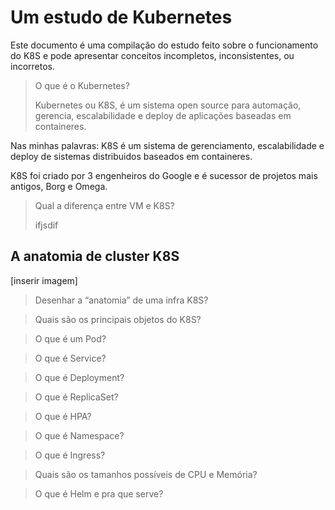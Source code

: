 Um estudo de Kubernetes
=

Este documento é uma compilação do estudo feito sobre o funcionamento do K8S e pode apresentar conceitos incompletos, inconsistentes, ou incorretos.

> O que é o Kubernetes?  
>
> Kubernetes ou K8S, é um sistema open source para automação, gerencia, escalabilidade e deploy de aplicações baseadas em containeres.
> 

Nas minhas palavras:
K8S é um sistema de gerenciamento, escalabilidade e deploy de sistemas distribuidos baseados em containeres.

K8S foi criado por 3 engenheiros do Google e é sucessor de projetos mais antigos, Borg e Omega.

>Qual a diferença entre VM e K8S?  
>
>ifjsdif

## A anatomia de cluster K8S

[inserir imagem]

>Desenhar a “anatomia” de uma infra K8S?  
>
>

>Quais são os principais objetos do K8S?  
>
>

>O que é um Pod?  
>
>

>O que é Service?  
>
>

>O que é Deployment?  
>
>

>O que é ReplicaSet?  
>
>

>O que é HPA?  
>
>

>O que é Namespace?  
>
>

>O que é Ingress?  
>
>

>Quais são os tamanhos possíveis de CPU e Memória?  
>
>

>O que é Helm e pra que serve?  
>
>
